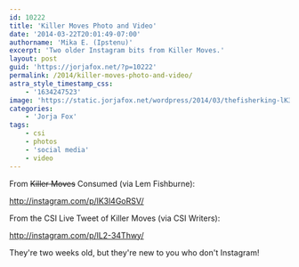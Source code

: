 ```yaml
---
id: 10222
title: 'Killer Moves Photo and Video'
date: '2014-03-22T20:01:49-07:00'
authorname: 'Mika E. (Ipstenu)'
excerpt: 'Two older Instagram bits from Killer Moves.'
layout: post
guid: 'https://jorjafox.net/?p=10222'
permalink: /2014/killer-moves-photo-and-video/
astra_style_timestamp_css:
    - '1634247523'
image: 'https://static.jorjafox.net/wordpress/2014/03/thefisherking-lK3l4GoRSV.jpg'
categories:
    - 'Jorja Fox'
tags:
    - csi
    - photos
    - 'social media'
    - video
---
```


From <del>Killer Moves</del> Consumed (via Lem Fishburne):

http://instagram.com/p/lK3l4GoRSV/

From the CSI Live Tweet of Killer Moves (via CSI Writers):

http://instagram.com/p/lL2-34Thwy/

They're two weeks old, but they're new to you who don't Instagram!
